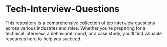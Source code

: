 # Tech-Interview-Questions
This repository is a comprehensive collection of job interview questions across various industries and roles. Whether you're preparing for a technical interview, a behavioral round, or a case study, you'll find valuable resources here to help you succeed.
